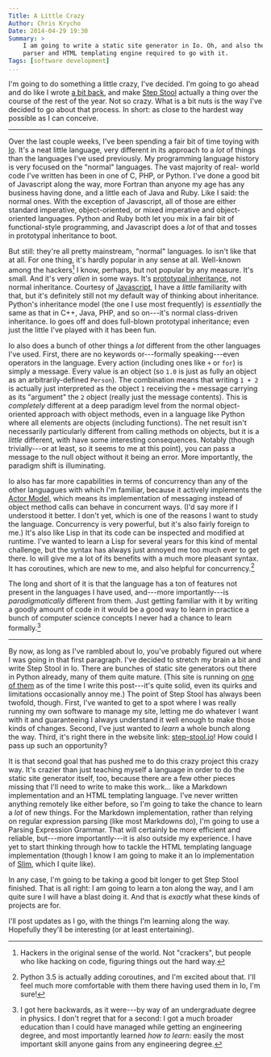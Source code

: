 ```yaml
---
Title: A Little Crazy
Author: Chris Krycho
Date: 2014-04-29 19:30
Summary: >
    I am going to write a static site generator in Io. Oh, and also the Markdown
    parser and HTML templating engine required to go with it.
Tags: [software development]
...
```


I'm going to do something a little crazy, I've decided. I'm going to go ahead
and do like I wrote [a bit back][do-it-myself], and make [Step Stool][ss]
actually a thing over the course of the rest of the year. Not so crazy. What is
a bit nuts is the way I've decided to go about that process. In short: as close
to the hardest way possible as I can conceive.

---

Over the last couple weeks, I've been spending a fair bit of time toying with
[Io][io]. It's a neat little language, very different in its approach to a *lot*
of things than the languages I've used previously. My programming language
history is very focused on the "normal" languages. The vast majority of real-
world code I've written has been in one of C, PHP, or Python. I've done a good
bit of Javascript along the way, more Fortran than anyone my age has any
business having done, and a little each of Java and Ruby. Like I said: the
normal ones. With the exception of Javascript, all of those are either standard
imperative, object-oriented, or mixed imperative and object-oriented languages.
Python and Ruby both let you mix in a fair bit of functional-style programming,
and Javascript does a *lot* of that and tosses in prototypal inheritance to
boot.

But still: they're all pretty mainstream, "normal" languages. Io isn't like that
at all. For one thing, it's hardly popular in any sense at all. Well-known among
the hackers[^1] I know, perhaps, but not popular by any measure. It's small. And
it's very *alien* in some ways. It's [prototypal inheritance][proto], not normal
inheritance. Courtesy of [Javascript][js-proto], I have a *little* familiarity
with that, but it's definitely still not my default way of thinking about
inheritance. Python's inheritance model (the one I use most frequently) is
*essentially* the same as that in C++, Java, PHP, and so on---it's normal
class-driven inheritance. Io goes off and does full-blown prototypal
inheritance; even just the little I've played with it has been fun.

Io also does a bunch of other things a *lot* different from the other languages
I've used. First, there are no keywords or---formally speaking---even operators
in the language. Every action (including ones like `+` or `for`) is simply a
message. Every value is an object (so `1.0` is just as fully an object as an
arbitrarily-defined `Person`). The combination means that writing `1 + 2` is
actually just interpreted as the object `1` receiving the `+` message carrying
as its "argument" the `2` object (really just the message contents). This is
*completely* different at a deep paradigm level from the normal object-oriented
approach with object methods, even in a language like Python where all elements
are objects (including functions). The net result isn't necessarily particularly
different from calling methods on objects, but it is a *little* different, with
have some interesting consequences. Notably (though trivially---or at least, so
it seems to me at this point), you can pass a message to the null object without
it being an error. More importantly, the paradigm shift is illuminating.

Io also has far more capabilities in terms of concurrency than any of the other
languagues with which I'm familiar, because it actively implements the [Actor
Model][actor], which means its implementation of messaging instead of object
method calls can behave in concurrent ways. (I'd say more if I understood it
better. I don't yet, which is one of the reasons I want to study the language.
Concurrency is very powerful, but it's also fairly foreign to me.) It's also
like Lisp in that its code can be inspected and modified at runtime. I've wanted
to learn a Lisp for several years for this kind of mental challenge, but the
syntax has always just annoyed me too much ever to get there. Io will give me a
lot of its benefits with a much more pleasant syntax. It has coroutines, which
are new to me, and also helpful for concurrency.[^2]

The long and short of it is that the language has a ton of features not present
in the languages I have used, and---more importantly---is *paradigmatically*
different from them. Just getting familiar with it by writing a goodly amount
of code in it would be a good way to learn in practice a bunch of computer science concepts
I never had a chance to learn formally.[^3]

---

By now, as long as I've rambled about Io, you've probably figured out where I
was going in that first paragraph. I've decided to stretch my brain a bit and
write Step Stool in Io. There are bunches of static site generators out there in
Python already, many of them quite mature. (This site is running on [one of
them][pelican] as of the time I write this post---it's quite solid, even its
quirks and limitations occasionally annoy me.) The point of Step Stool has
always been twofold, though. First, I've wanted to get to a spot where I was
really running my own software to manage my site, letting me do whatever I want
with it and guaranteeing I always understand it well enough to make those kinds
of changes. Second, I've just wanted to *learn* a whole bunch along the way.
Third, it's right there in the website link: [step-stool.io][ss]! How could I pass
up such an opportunity?

It is that second goal that has pushed me to do this crazy project this crazy
way. It's crazier than just teaching myself a language in order to do the
static site generator itself, too, because there are a few other pieces missing
that I'll need to write to make this work... like a Markdown implementation and
an HTML templating language. I've never written anything remotely like either
before, so I'm going to take the chance to learn a *lot* of new things. For the
Markdown implementation, rather than relying on regular expression parsing
(like most Markdowns do), I'm going to use a Parsing Expression Grammar.
That will certainly be more efficient and reliable, but---more importantly---it
is also outside my experience. I have yet to start thinking through how to
tackle the HTML templating language implementation (though I know I am going to
make it an Io implementation of [Slim][slim], which I quite like).

In any case, I'm going to be taking a good bit longer to get Step Stool
finished. That is all right: I am going to learn a ton along the way, and I am
quite sure I will have a blast doing it. And that is *exactly* what these kinds
of projects are for.

I'll post updates as I go, with the things I'm learning along the way.
Hopefully they'll be interesting (or at least entertaining).

[^1]: Hackers in the original sense of the world. Not "crackers", but people
    who like hacking on code, figuring things out the hard way.

[^2]: Python 3.5 is actually adding coroutines, and I'm excited about that.
    I'll feel much more comfortable with them there having used them in Io, I'm
    sure!

[^3]: I got here backwards, as it were---by way of an undergraduate degree in
    physics. I don't regret that for a second: I got a much broader education
    than I could have managed while getting an engineering degree, and most
    importantly learned *how to learn*: easily the most important skill anyone
    gains from any engineering degree.

[actor]: http://en.wikipedia.org/wiki/Actor_model
[do-it-myself]: http://v4.chriskrycho.com/2014/doing-it-myself.html
[io]: http://iolanguage.org
[pelican]: https://github.com/getpelican
[proto]: http://en.wikipedia.org/wiki/Prototype-based_programming
[js-proto]: https://developer.mozilla.org/en-US/docs/Web/JavaScript/Guide/Inheritance_and_the_prototype_chain
[slim]: http://slim-lang.com
[ss]: http://step-stool.io
